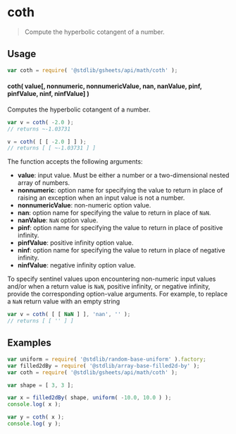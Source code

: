 <!--

@license Apache-2.0

Copyright (c) 2023 The Stdlib Authors.

Licensed under the Apache License, Version 2.0 (the "License");
you may not use this file except in compliance with the License.
You may obtain a copy of the License at

   http://www.apache.org/licenses/LICENSE-2.0

Unless required by applicable law or agreed to in writing, software
distributed under the License is distributed on an "AS IS" BASIS,
WITHOUT WARRANTIES OR CONDITIONS OF ANY KIND, either express or implied.
See the License for the specific language governing permissions and
limitations under the License.

-->

<!-- This is a generated file. Do not edit directly. -->

# coth

> Compute the hyperbolic cotangent of a number.

<section class="intro">

</section>

<!-- /.intro -->

<section class="usage">

## Usage

```javascript
var coth = require( '@stdlib/gsheets/api/math/coth' );
```

#### coth( value\[, nonnumeric, nonnumericValue, nan, nanValue, pinf, pinfValue, ninf, ninfValue] )

Computes the hyperbolic cotangent of a number.

```javascript
var v = coth( -2.0 );
// returns ~-1.03731

v = coth( [ [ -2.0 ] ] );
// returns [ [ ~-1.03731 ] ]
```

The function accepts the following arguments:

-   **value**: input value. Must be either a number or a two-dimensional nested array of numbers.
-   **nonnumeric**: option name for specifying the value to return in place of raising an exception when an input value is not a number.
-   **nonnumericValue**: non-numeric option value.
-   **nan**: option name for specifying the value to return in place of `NaN`.
-   **nanValue**: `NaN` option value.
-   **pinf**: option name for specifying the value to return in place of positive infinity.
-   **pinfValue**: positive infinity option value.
-   **ninf**: option name for specifying the value to return in place of negative infinity.
-   **ninfValue**: negative infinity option value.

To specify sentinel values upon encountering non-numeric input values and/or when a return value is `NaN`, positive infinity, or negative infinity, provide the corresponding option-value arguments. For example, to replace a `NaN` return value with an empty string

```javascript
var v = coth( [ [ NaN ] ], 'nan', '' );
// returns [ [ '' ] ]
```

</section>

<!-- /.usage -->

<section class="notes">

</section>

<!-- /.notes -->

<section class="examples">

## Examples

<!-- eslint no-undef: "error" -->

```javascript
var uniform = require( '@stdlib/random-base-uniform' ).factory;
var filled2dBy = require( '@stdlib/array-base-filled2d-by' );
var coth = require( '@stdlib/gsheets/api/math/coth' );

var shape = [ 3, 3 ];

var x = filled2dBy( shape, uniform( -10.0, 10.0 ) );
console.log( x );

var y = coth( x );
console.log( y );
```

</section>

<!-- /.examples -->

<!-- Section for related `stdlib` packages. Do not manually edit this section, as it is automatically populated. -->

<section class="related">

</section>

<!-- /.related -->

<!-- Section for all links. Make sure to keep an empty line after the `section` element and another before the `/section` close. -->

<section class="links">

</section>

<!-- /.links -->
